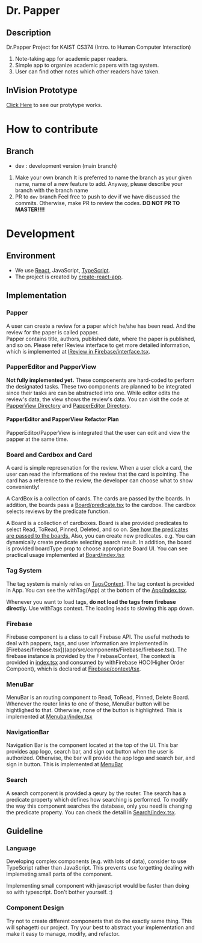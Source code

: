 # Dr. Papper
## Description
Dr.Papper Project for KAIST CS374 (Intro. to Human Computer Interaction)

1. Note-taking app for academic paper readers.
2. Simple app to organize academic papers with tag system.
3. User can find other notes which other readers have taken.

## InVision Prototype

[Click Here](https://invis.io/KQRE3E4FJZ6#/359227992_UnreadTap) to see our protytype works.

# How to contribute

## Branch

* dev : development version (main branch)

1. Make your own branch
  It is preferred to name the branch as your given name, name of a new feature to add. Anyway, please describe your branch with the branch name
2. PR to `dev` branch
  Feel free to push to dev if we have discussed the commits. Otherwise, make PR to review the codes. **DO NOT PR TO MASTER!!!!**

# Development

## Environment
* We use [React](https://github.com/facebook/react), JavaScript, [TypeScript](https://github.com/microsoft/TypeScript).
* The project is created by [create-react-app](https://github.com/facebook/create-react-app).

## Implementation 

### Papper

A user can create a review for a paper which he/she has been read. And the review for the paper is called papper.  
Papper contains title, authors, published date, where the paper is published, and so on. Please refer IReview interface to get more detailed information, which is implemented at [IReview in Firebase/interface.tsx](/app/src/components/Firebase/interface.tsx).

### PapperEditor and PapperView

**Not fully implemented yet.** These compoenents are hard-coded to perform the designated tasks. These two components are planned to be integrated since their tasks are can be abstracted into one. While editor edits the review's data, the view shows the review's data. You can visit the code at [PapperView Directory](app/src/components/PapperView) and [PapperEditor Directory](app/src/components/PapperEditor).

#### PapperEditor and PapperView Refactor Plan

PapperEditor/PapperView is integrated that the user can edit and view the papper at the same time.

### Board and Cardbox and Card

A card is simple represenation for the review. When a user click a card, the user can read the informations of the review that the card is pointing. The card has a reference to the review, the developer can choose what to show conveniently!

A CardBox is a collection of cards. The cards are passed by the boards. In addition, the boards pass a [Board/predicate.tsx](app/src/containers/Board/predicates.tsx) to the cardbox. The cardbox selects reviews by the predicate function.

A Board is a collection of cardboxes. Board is alse provided predicates to select Read, ToRead, Pinned, Deleted, and so on. [See how the predicates are passed to the boards.](app/src/containers/App/index.tsx) Also, you can create new predicates. e.g. You can dynamically create predicate selecting search result. In addition, the board is provided boardType prop to choose appropriate Board UI. You can see practical usage implemented at [Board/index.tsx](app/src/containers/Board/index.tsx)

### Tag System

The tag system is mainly relies on [TagsContext](app/src/components/Tag/context.tsx). The tag context is provided in App. You can see the withTag(App) at the bottom of the [App/index.tsx](app/src/containers/App/index.tsx).

Whenever you want to load tags, **do not load the tags from firebase directly.** Use withTags context. The loading leads to slowing this app down.

### Firebase

Firebase component is a class to call Firebase API. The useful methods to deal with pappers, tags, and user information are implemented in [Firebase/firebase.tsx])(app/src/components/Firebase/firebase.tsx). The firebase instance is provided by the FirebaseContext, The context is provided in [index.tsx](/index.tsx) and consumed by withFirebase HOC(Higher Order Compoent), which is declared at [Firebase/context/tsx](app/src/components/Firebase/context.tsx).

### MenuBar

MenuBar is an routing component to Read, ToRead, Pinned, Delete Board. Whenever the router links to one of those, MenuBar button will be hightlighed to that. Otherwise, none of the button is highlighted. This is implemented at [Menubar/index.tsx](app/src/components/MenuBar/index.tsx)

### NavigationBar

Navigation Bar is the component located at the top of the UI. This bar provides app logo, search bar, and sign out button when the user is authorized. Otherwise, the bar will provide the app logo and search bar, and sign in button. This is implemented at [MenuBar](app/src/components/MenuBar/index.tsx)

### Search

A search component is provided a qeury by the router. The search has a predicate property which defines how searching is performed. To modify the way this component searches the database, only you need is changing the predicate property. You can check the detail in [Search/index.tsx](app/src/components/Search/index.tsx).

## Guideline

### Language

Developing complex components (e.g. with lots of data), consider to use TypeScript rather than JavaScript. This prevents use forgetting dealing with implemeting small parts of the component.

Implementing small component with javascript would be faster than doing so with typescript. Don't bother yourself. :)

### Component Design

Try not to create different components that do the exactly same thing. This will sphagetti our project. Try your best to abstract your implementation and make it easy to manage, modify, and refactor.